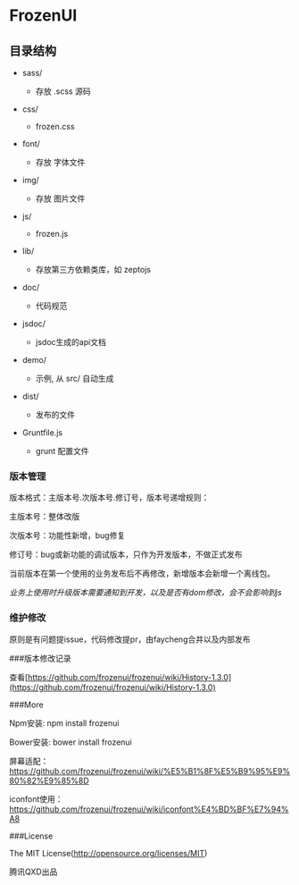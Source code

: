
# FrozenUI


## 目录结构

- sass/
    + 存放 .scss 源码

- css/
    + frozen.css
    
- font/
    + 存放 字体文件
    
- img/
    + 存放 图片文件
    
- js/
    + frozen.js

- lib/
    + 存放第三方依赖类库，如 zeptojs

- doc/
    + 代码规范

- jsdoc/
    + jsdoc生成的api文档

- demo/
    + 示例, 从 src/ 自动生成
    
- dist/
    + 发布的文件

- Gruntfile.js
    + grunt 配置文件



### 版本管理

版本格式：主版本号.次版本号.修订号，版本号递增规则：

主版本号：整体改版

次版本号：功能性新增，bug修复

修订号：bug或新功能的调试版本，只作为开发版本，不做正式发布

当前版本在第一个使用的业务发布后不再修改，新增版本会新增一个离线包。

_业务上使用时升级版本需要通知到开发，以及是否有dom修改，会不会影响到js_

### 维护修改

原则是有问题提issue，代码修改提pr，由faycheng合并以及内部发布

###版本修改记录

查看[https://github.com/frozenui/frozenui/wiki/History-1.3.0](https://github.com/frozenui/frozenui/wiki/History-1.3.0)


###More

Npm安装: npm install frozenui

Bower安装: bower install frozenui

屏幕适配： https://github.com/frozenui/frozenui/wiki/%E5%B1%8F%E5%B9%95%E9%80%82%E9%85%8D

iconfont使用： https://github.com/frozenui/frozenui/wiki/iconfont%E4%BD%BF%E7%94%A8


###License

The MIT License(http://opensource.org/licenses/MIT)

腾讯QXD出品


